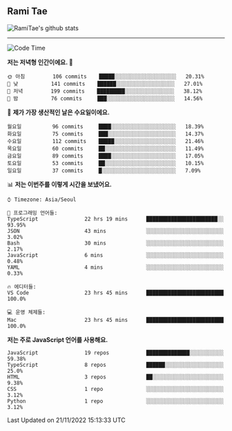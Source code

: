 ## Rami Tae

![RamiTae's github stats](https://github-readme-stats.vercel.app/api?username=RamiTae&show_icons=true&theme=tokyonight)

---
<!--START_SECTION:waka-->
![Code Time](http://img.shields.io/badge/Code%20Time-538%20hrs%2047%20mins-blue)

**저는 저녁형 인간이에요. 🦉** 

```text
🌞 아침         106 commits    █████░░░░░░░░░░░░░░░░░░░░   20.31% 
🌆 낮　         141 commits    ██████░░░░░░░░░░░░░░░░░░░   27.01% 
🌃 저녁         199 commits    █████████░░░░░░░░░░░░░░░░   38.12% 
🌙 밤　         76 commits     ███░░░░░░░░░░░░░░░░░░░░░░   14.56%

```
📅 **제가 가장 생산적인 날은 수요일이에요.** 

```text
월요일          96 commits     ████░░░░░░░░░░░░░░░░░░░░░   18.39% 
화요일          75 commits     ███░░░░░░░░░░░░░░░░░░░░░░   14.37% 
수요일          112 commits    █████░░░░░░░░░░░░░░░░░░░░   21.46% 
목요일          60 commits     ██░░░░░░░░░░░░░░░░░░░░░░░   11.49% 
금요일          89 commits     ████░░░░░░░░░░░░░░░░░░░░░   17.05% 
토요일          53 commits     ██░░░░░░░░░░░░░░░░░░░░░░░   10.15% 
일요일          37 commits     █░░░░░░░░░░░░░░░░░░░░░░░░   7.09%

```


📊 **저는 이번주를 이렇게 시간을 보냈어요.** 

```text
⌚︎ Timezone: Asia/Seoul

💬 프로그래밍 언어들: 
TypeScript               22 hrs 19 mins      ███████████████████████░░   93.95% 
JSON                     43 mins             ░░░░░░░░░░░░░░░░░░░░░░░░░   3.02% 
Bash                     30 mins             ░░░░░░░░░░░░░░░░░░░░░░░░░   2.17% 
JavaScript               6 mins              ░░░░░░░░░░░░░░░░░░░░░░░░░   0.48% 
YAML                     4 mins              ░░░░░░░░░░░░░░░░░░░░░░░░░   0.33%

🔥 에디터들: 
VS Code                  23 hrs 45 mins      █████████████████████████   100.0%

💻 운영 체제들: 
Mac                      23 hrs 45 mins      █████████████████████████   100.0%

```

**저는 주로 JavaScript 언어를 사용해요.** 

```text
JavaScript               19 repos            ██████████████░░░░░░░░░░░   59.38% 
TypeScript               8 repos             ██████░░░░░░░░░░░░░░░░░░░   25.0% 
HTML                     3 repos             ██░░░░░░░░░░░░░░░░░░░░░░░   9.38% 
CSS                      1 repo              ░░░░░░░░░░░░░░░░░░░░░░░░░   3.12% 
Python                   1 repo              ░░░░░░░░░░░░░░░░░░░░░░░░░   3.12%

```



 Last Updated on 21/11/2022 15:13:33 UTC
<!--END_SECTION:waka-->
